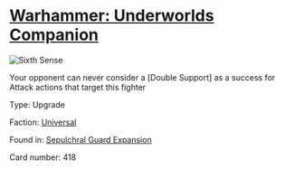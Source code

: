 # [Warhammer: Underworlds Companion](https://guidokessels.github.io/wh-underworlds)

  

![Sixth Sense](https://warhammerunderworlds.com/wp-content/uploads/sites/6/2017/12/418_ENG-Sixth-Sense.png)

Your opponent can never consider a [Double Support] as a success for Attack actions that target this fighter

Type: Upgrade

Faction: [Universal](https://guidokessels.github.io/wh-underworlds/factions/universal.md)

Found in: [Sepulchral Guard Expansion](https://guidokessels.github.io/wh-underworlds/locations/sepulchral-guard-expansion.md)

Card number: 418
